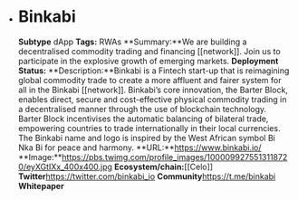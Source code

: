 - # Binkabi
  **Subtype** dApp
  **Tags:** RWAs
  **Summary:**We are building a decentralised commodity trading and financing [[network]]. Join us to participate in the explosive growth of emerging markets.
  **Deployment Status:**
  **Description:**Binkabi is a Fintech start-up that is reimagining global commodity trade to create a more affluent and fairer system for all in the Binkabi [[network]].
  Binkabi’s core innovation, the Barter Block, enables direct, secure and cost-effective physical commodity trading in a decentralised manner through the use of blockchain technology. Barter Block incentivises the automatic balancing of bilateral trade, empowering countries to trade internationally in their local currencies. The Binkabi name and logo is inspired by the West African symbol Bi Nka Bi for peace and harmony.
  **URL:**https://www.binkabi.io/
  **Image:**https://pbs.twimg.com/profile_images/1000099275513118720/eyXGtIXx_400x400.jpg
  **Ecosystem/chain:**[[Celo]]
  **Twitter**https://twitter.com/binkabi_io
  **Community**https://t.me/binkabi
  **Whitepaper**